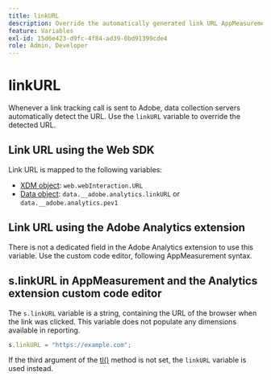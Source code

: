 ```yaml
---
title: linkURL
description: Override the automatically generated link URL AppMeasurement uses in link tracking calls.
feature: Variables
exl-id: 15d6e423-d9fc-4f84-ad39-0bd91399cde4
role: Admin, Developer
---
```

# linkURL

Whenever a link tracking call is sent to Adobe, data collection servers automatically detect the URL. Use the `linkURL` variable to override the detected URL.

## Link URL using the Web SDK

Link URL is mapped to the following variables:

* [XDM object](/help/implement/aep-edge/xdm-var-mapping.md): `web.webInteraction.URL`
* [Data object](/help/implement/aep-edge/data-var-mapping.md): `data.__adobe.analytics.linkURL` or `data.__adobe.analytics.pev1`

## Link URL using the Adobe Analytics extension

There is not a dedicated field in the Adobe Analytics extension to use this variable. Use the custom code editor, following AppMeasurement syntax.

## s.linkURL in AppMeasurement and the Analytics extension custom code editor

The `s.linkURL` variable is a string, containing the URL of the browser when the link was clicked. This variable does not populate any dimensions available in reporting.

```js
s.linkURL = "https://example.com";
```

If the third argument of the [tl()](../functions/tl-method.md) method is not set, the `linkURL` variable is used instead.
